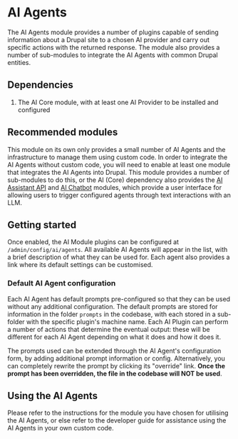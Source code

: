 # AI Agents
The AI Agents module provides a number of plugins capable of sending information
about a Drupal site to a chosen AI provider and carry out specific actions with
the returned response. The module also provides a number of sub-modules to
integrate the AI Agents with common Drupal entities.

## Dependencies
1. The AI Core module, with at least one AI Provider to be installed and
   configured

## Recommended modules
This module on its own only provides a small number of AI Agents and the
infrastructure to manage them using custom code. In order to integrate the AI
Agents without custom code, you will need to enable at least one module that
integrates the AI Agents into Drupal. This module provides a number of
sub-modules to do this, or the AI (Core) dependency also provides the [AI
Assistant API](https://project.pages.drupalcode.org/ai/modules/ai_assistant_api/) and [AI Chatbot](https://project.pages.drupalcode.org/ai/modules/ai_assistant_api/#ai-chatbot-module) modules, which provide a user interface for
allowing users to trigger configured agents through text interactions with an
LLM.

## Getting started
Once enabled, the AI Module plugins can be configured at `/admin/config/ai/agents`.
All available AI Agents will appear in the list, with a brief description of
what they can be used for. Each agent also provides a link where its default
settings can be customised.

### Default AI Agent configuration
Each AI Agent has default prompts pre-configured so that they can be used
without any additional configuration. The default prompts are stored for
information in the folder `prompts` in the codebase, with each stored in a
sub-folder with the specific plugin's machine name. Each AI Plugin can perform
a number of actions that determine the eventual output: these will be different
for each AI Agent depending on what it does and how it does it.

The prompts used can be extended through the AI Agent's configuration form, by
adding additional prompt information or config. Alternatively, you can
completely rewrite the prompt by clicking its "override" link. **Once the prompt
has been overridden, the file in the codebase will NOT be used**.

## Using the AI Agents
Please refer to the instructions for the module you have chosen for utilising
the AI Agents, or else refer to the developer guide for assistance using the AI
Agents in your own custom code.